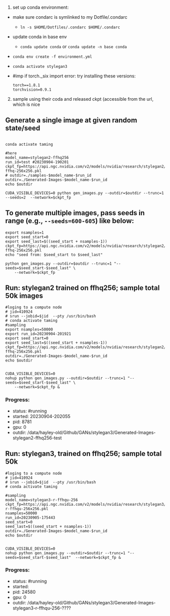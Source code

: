 1. set up conda environment:
  - make sure condarc is symlinked to my Dotfile/.condarc
      - `ln -s $HOME/Dotfiles/.condarc $HOME/.condarc`
  - update conda in base env
      - `conda update conda` or `conda update -n base conda`
  - `conda env create -f environment.yml`
  - `conda activate stylegan3`

  - #imp if torch._six import error: try installing these versions:
    ```shell
    torch==1.8.1  
    torchvision=0.9.1
    ```

2. sample using their coda and released ckpt (accessible from the url, which is nice 

## Generate a single image at given random state/seed 
```shell

conda activate taming

#here
model_name=stylegan2-ffhq256
run_id=test #20230904-190201
ckpt_fp=https://api.ngc.nvidia.com/v2/models/nvidia/research/stylegan2/versions/1/files/stylegan2-ffhq-256x256.pkl
# outdir=./samples-$model_name-$run_id
outdir=./Generated-Images-$model_name-$run_id
echo $outdir

CUDA_VISIBLE_DEVICES=0 python gen_images.py --outdir=$outdir --trunc=1 --seeds=2  --network=$ckpt_fp

```

## To generate multiple images, pass seeds in range (e.g., `--seeds=600-605`) like below:
```shell
export nsamples=1
export seed_start=0
export seed_last=$((seed_start + nsamples-1))
ckpt_fp=https://api.ngc.nvidia.com/v2/models/nvidia/research/stylegan2/versions/1/files/stylegan2-ffhq-256x256.pkl
echo "seed from: $seed_start to $seed_last"

python gen_images.py --outdir=$outdir --trunc=1 "--seeds=$seed_start-$seed_last" \
    --network=$ckpt_fp 
```

## Run: stylegan2 trained on ffhq256; sample total 50k images 
```shell
#loging to a compute node
# jid=410924
# srun --jobid=$jid  --pty /usr/bin/bash
# conda activate taming
#sampling
export nsamples=50000 
export run_id=20230904-201921
export seed_start=0
export seed_last=$((seed_start + nsamples-1))
ckpt_fp=https://api.ngc.nvidia.com/v2/models/nvidia/research/stylegan2/versions/1/files/stylegan2-ffhq-256x256.pkl
outdir=./Generated-Images-$model_name-$run_id
echo $outdir


CUDA_VISIBLE_DEVICES=0 
nohup python gen_images.py --outdir=$outdir --trunc=1 "--seeds=$seed_start-$seed_last" \
    --network=$ckpt_fp &

```

### Progress:
- status: #running
- started: 20230904-202055
- pid: 8781
- gpu: 0
- outdir: /data/hayley-old/Github/GANs/stylegan3/Generated-Images-stylegan2-ffhq256-test



## Run: stylegan3, trained on ffhq256; sample total 50k
```shell
#loging to a compute node
# jid=410924
# srun --jobid=$jid  --pty /usr/bin/bash
# conda activate taming

#sampling
model_name=stylegan3-r-ffhqu-256
ckpt_fp=https://api.ngc.nvidia.com/v2/models/nvidia/research/stylegan3/versions/1/files/stylegan3-r-ffhqu-256x256.pkl
nsamples=50000 
run_id=20230905-175443
seed_start=0
seed_last=$((seed_start + nsamples-1))
outdir=./Generated-Images-$model_name-$run_id
echo $outdir


CUDA_VISIBLE_DEVICES=0
nohup python gen_images.py --outdir=$outdir --trunc=1 "--seeds=$seed_start-$seed_last"  --network=$ckpt_fp &

```

### Progress:
- status: #running
- started: 
- pid: 24580
- gpu: 0
- outdir: /data/hayley-old/Github/GANs/stylegan3/Generated-Images-stylegan3-r-ffhqu-256-????